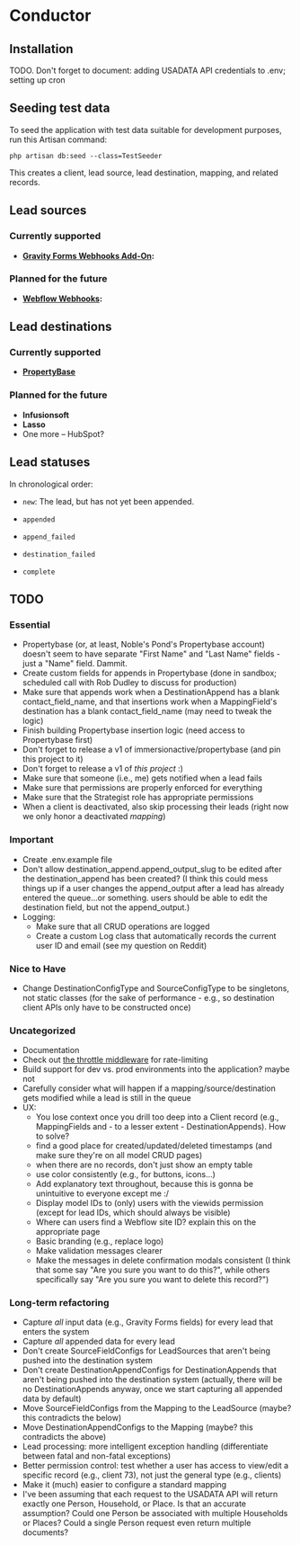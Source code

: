 # Conductor

## Installation

TODO. Don't forget to document: adding USADATA API credentials to .env; setting up cron

## Seeding test data

To seed the application with test data suitable for development purposes, run this Artisan command:

    php artisan db:seed --class=TestSeeder

This creates a client, lead source, lead destination, mapping, and related records.

## Lead sources

### Currently supported

* **[Gravity Forms Webhooks Add-On](https://www.gravityforms.com/add-ons/webhooks/):**

### Planned for the future

* **[Webflow Webhooks](https://webflow.com/feature/create-webhooks-from-project-settings):**

## Lead destinations

### Currently supported

* **[PropertyBase](https://www.propertybase.com/)**

### Planned for the future

* **Infusionsoft**
* **Lasso**
* One more – HubSpot?

## Lead statuses

In chronological order:

* `new`: The lead, but has not yet been appended.

* `appended`

* `append_failed`

* `destination_failed`

* `complete`

## TODO

### Essential

* Propertybase (or, at least, Noble's Pond's Propertybase account) doesn't seem to have separate "First Name" and "Last Name" fields - just a "Name" field. Dammit.
* Create custom fields for appends in Propertybase (done in sandbox; scheduled call with Rob Dudley to discuss for production)
* Make sure that appends work when a DestinationAppend has a blank contact_field_name, and that insertions work when a MappingField's destination has a blank contact_field_name (may need to tweak the logic)
* Finish building Propertybase insertion logic (need access to Propertybase first)
* Don't forget to release a v1 of immersionactive/propertybase (and pin this project to it)
* Don't forget to release a v1 of *this project* :)
* Make sure that someone (i.e., me) gets notified when a lead fails
* Make sure that permissions are properly enforced for everything
* Make sure that the Strategist role has appropriate permissions
* When a client is deactivated, also skip processing their leads (right now we only honor a deactivated *mapping*)

### Important

* Create .env.example file
* Don't allow destination_append.append_output_slug to be edited after the destination_append has been created? (I think this could mess things up if a user changes the append_output after a lead has already entered the queue...or something. users should be able to edit the destination field, but not the append_output.)
* Logging:
  * Make sure that all CRUD operations are logged
  * Create a custom Log class that automatically records the current user ID and email (see my question on Reddit)

### Nice to Have

* Change DestinationConfigType and SourceConfigType to be singletons, not static classes (for the sake of performance - e.g., so destination client APIs only have to be constructed once)

### Uncategorized

* Documentation
* Check out [the throttle middleware](https://laravel.com/docs/6.x/routing#rate-limiting) for rate-limiting
* Build support for dev vs. prod environments into the application? maybe not
* Carefully consider what will happen if a mapping/source/destination gets modified while a lead is still in the queue
* UX:
  * You lose context once you drill too deep into a Client record (e.g., MappingFields and - to a lesser extent - DestinationAppends). How to solve?
  * find a good place for created/updated/deleted timestamps (and make sure they're on all model CRUD pages)
  * when there are no records, don't just show an empty table
  * use color consistently (e.g., for buttons, icons...)
  * Add explanatory text throughout, because this is gonna be unintuitive to everyone except me :/
  * Display model IDs to (only) users with the viewids permission (except for lead IDs, which should always be visible)
  * Where can users find a Webflow site ID? explain this on the appropriate page
  * Basic branding (e.g., replace logo)
  * Make validation messages clearer
  * Make the messages in delete confirmation modals consistent (I think that some say "Are you sure you want to do this?", while others specifically say "Are you sure you want to delete this record?")

### Long-term refactoring

* Capture *all* input data (e.g., Gravity Forms fields) for every lead that enters the system
* Capture *all* appended data for every lead
* Don't create SourceFieldConfigs for LeadSources that aren't being pushed into the destination system
* Don't create DestinationAppendConfigs for DestinationAppends that aren't being pushed into the destination system (actually, there will be no DestinationAppends anyway, once we start capturing all appended data by default)
* Move SourceFieldConfigs from the Mapping to the LeadSource (maybe? this contradicts the below)
* Move DestinationAppendConfigs to the Mapping (maybe? this contradicts the above)
* Lead processing: more intelligent exception handling (differentiate between fatal and non-fatal exceptions)
* Better permission control: test whether a user has access to view/edit a specific record (e.g., client 73), not just the general type (e.g., clients)
* Make it (much) easier to configure a standard mapping
* I've been assuming that each request to the USADATA API will return exactly one Person, Household, or Place. Is that an accurate assumption? Could one Person be associated with multiple Households or Places? Could a single Person request even return multiple documents?
